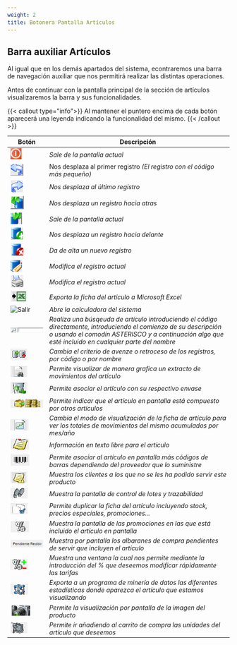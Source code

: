```yaml
---
weight: 2
title: Botonera Pantalla Artículos
---
```

## Barra auxiliar Artículos

Al igual que en los demás apartados del sistema, econtraremos una barra de navegación auxiliar que nos permitirá realizar las distintas operaciones.

Antes de continuar con la pantalla principal de la sección de artículos visualizaremos la barra y sus funcionalidades.

{{< callout type="info">}}
Al mantener el puntero encima de cada botón aparecerá una leyenda indicando la funcionalidad del mismo.
{{< /callout >}}

|Botón|Descripción|
|-------|---------|
|![Salir](/docs/images/botonera/BTN_SALIR.png)| *Sale de la pantalla actual*|
|![Salir](/docs/images/botonera/BTN_PRIMERO.png)| Nos desplaza al primer registro *(El registro con el código más pequeño)*|
|![Salir](/docs/images/botonera/BTN_ULTIMO.png)| *Nos desplaza al último registro*|
|![Salir](/docs/images/botonera/BTN_ATRAS.png)| *Nos desplaza un registro hacia atras*|
|![Salir](/docs/images/botonera/BTN_SIGUIENTE.png)| *Sale de la pantalla actual*|
|![Salir](/docs/images/botonera/BTN_ALTA.png)| *Nos desplaza un registro hacia delante*|
|![Salir](/docs/images/botonera/BTN_BAJA.png)| *Da de alta un nuevo registro*|
|![Salir](/docs/images/botonera/BTN_MODIFICAR.png)| *Modifica el registro actual*|
|![Salir](/docs/images/botonera/BTN_IMPRIMIR.png)| *Modifica el registro actual*|
|![Salir](/docs/images/botonera/BTN_EXPORTAR.png)| *Exporta la ficha del artículo a Microsoft Excel*|
|![Salir](/docs/images/botonera/BTN_CALCULADORA.png)| *Abre la calculadora del sistema*|
|![Salir](/docs/images/botonera/BUSQUEDA.png)| *Realiza una búsqeuda de artículo introduciendo el código directamente, introduciendo el comienzo de su descripción o usando el comodín ASTERISCO y a continuación algo que esté incluido en cualquier parte del nombre*|
|![Salir](/docs/images/botonera/BTN_ORDEN.png)| *Cambia el criterio de avenze o retroceso de los registros, por código o por nombre*|
|![Salir](/docs/images/botonera/BTN_ESALMA.png)| *Permite visualizar de manera grafica un extracto de movimientos del artículo*|
|![Salir](/docs/images/botonera/BTN_ENVASE.png)| *Permite asociar el artículo con su respectivo envase*|
|![Salir](/docs/images/botonera/BTN_LOTE.png)| *Permite indicar que el artículo en pantalla está compuesto por otros artículos*|
|![Salir](/docs/images/botonera/BTN_GRAFICO.png)| *Cambia el modo de visualización de la ficha de artículo para ver los totales de movimientos del mismo acumulados por mes/año*|
|![Salir](/docs/images/botonera/BTN_MEMO.png)| *Información en texto libre para el artículo*|
|![Salir](/docs/images/botonera/BTN_CODBARRASADICIONAL.png)| *Permite asociar al artículo en pantalla más códigos de barras dependiendo del proveedor que lo suministre*|
|![Salir](/docs/images/botonera/BTN_CLIPENSUMINIS.png)| *Muestra los clientes a los que no se les ha podido servir este producto*|
|![Salir](/docs/images/botonera/BTN_TRAZABILIDAD.png)| *Muestra la pantalla de control de lotes y trazabilidad*|
|![Salir](/docs/images/botonera/BTN_DUPLICARFICHA.png)| *Permite duplicar la ficha del artículo incluyendo stock, precios especiales, promociones...*|
|![Salir](/docs/images/botonera/BTN_PROMOCIONES.png)| *Muestra la pantalla de las promociones en las que está incluido el artículo en pantalla*|
|![Salir](/docs/images/botonera/BTN_PENDIENTEREC.png)| *Muestra por pantalla los albaranes de compra pendientes de servir que incluyen el artículo*|
|![Salir](/docs/images/botonera/BTN_MARGENTARIFA.png)| *Muestra una ventana la cual nos permite mediante la introducción del % que deseemos modificar rápidamente las tarifas*|
|![Salir](/docs/images/botonera/BTN_CUBO.png)| *Exporta a un programa de minería de datos las diferentes estadísticas donde aparezca el artículo que estamos visualizando*|
|![Salir](/docs/images/botonera/BTN_IMAGENES.png)| *Permite la visualización por pantalla de la imagen del producto*|
|![Salir](/docs/images/botonera/BTN_CARRITO.png)| *Permite ir añadiendo al carrito de compra las unidades del artículo que deseemos*|